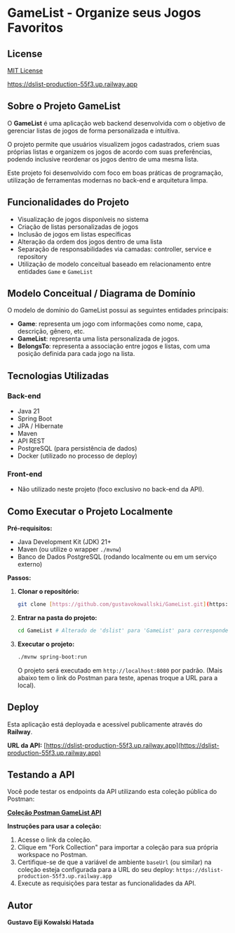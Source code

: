 # GameList - Organize seus Jogos Favoritos

## License

[MIT License](https://github.com/gustavokowallski/dslist/blob/main/LICENSE)

https://dslist-production-55f3.up.railway.app

## Sobre o Projeto GameList

O **GameList** é uma aplicação web backend desenvolvida com o objetivo de gerenciar listas de jogos de forma personalizada e intuitiva.

O projeto permite que usuários visualizem jogos cadastrados, criem suas próprias listas e organizem os jogos de acordo com suas preferências, podendo inclusive reordenar os jogos dentro de uma mesma lista.

Este projeto foi desenvolvido com foco em boas práticas de programação, utilização de ferramentas modernas no back-end e arquitetura limpa.

## Funcionalidades do Projeto

* Visualização de jogos disponíveis no sistema
* Criação de listas personalizadas de jogos
* Inclusão de jogos em listas específicas
* Alteração da ordem dos jogos dentro de uma lista
* Separação de responsabilidades via camadas: controller, service e repository
* Utilização de modelo conceitual baseado em relacionamento entre entidades `Game` e `GameList`

## Modelo Conceitual / Diagrama de Domínio

O modelo de domínio do GameList possui as seguintes entidades principais:

* **Game**: representa um jogo com informações como nome, capa, descrição, gênero, etc.
* **GameList**: representa uma lista personalizada de jogos.
* **BelongsTo**: representa a associação entre jogos e listas, com uma posição definida para cada jogo na lista.

## Tecnologias Utilizadas

### Back-end

* Java 21
* Spring Boot
* JPA / Hibernate
* Maven
* API REST
* PostgreSQL (para persistência de dados)
* Docker (utilizado no processo de deploy)

### Front-end

* Não utilizado neste projeto (foco exclusivo no back-end da API).

## Como Executar o Projeto Localmente

**Pré-requisitos:**

* Java Development Kit (JDK) 21+
* Maven (ou utilize o wrapper `./mvnw`)
* Banco de Dados PostgreSQL (rodando localmente ou em um serviço externo)

**Passos:**

1.  **Clonar o repositório:**
    ```bash
    git clone [https://github.com/gustavokowallski/GameList.git](https://github.com/gustavokowallski/GameList.git)
    ```
2.  **Entrar na pasta do projeto:**
    ```bash
    cd GameList # Alterado de 'dslist' para 'GameList' para corresponder ao repositório
    ```

3.  **Executar o projeto:**
    ```bash
    ./mvnw spring-boot:run
    ```
    O projeto será executado em `http://localhost:8080` por padrão. (Mais abaixo tem o link do Postman para teste, apenas troque a URL para a local).

## Deploy

Esta aplicação está deployada e acessível publicamente através do **Railway**.

**URL da API:** [https://dslist-production-55f3.up.railway.app](https://dslist-production-55f3.up.railway.app)

## Testando a API

Você pode testar os endpoints da API utilizando esta coleção pública do Postman:

[**Coleção Postman GameList API**](https://nawszera.postman.co/workspace/nawszera's-Workspace~ea6779bc-203d-4c77-8395-e87a3f1091fa/collection/45108000-b29a0724-66f5-4da8-9db4-0e085172f89d?action=share&source=copy-link&creator=45108000)

**Instruções para usar a coleção:**

1.  Acesse o link da coleção.
2.  Clique em "Fork Collection" para importar a coleção para sua própria workspace no Postman.
3.  Certifique-se de que a variável de ambiente `baseUrl` (ou similar) na coleção esteja configurada para a URL do seu deploy: `https://dslist-production-55f3.up.railway.app`
4.  Execute as requisições para testar as funcionalidades da API.

## Autor

**Gustavo Eiji Kowalski Hatada**

